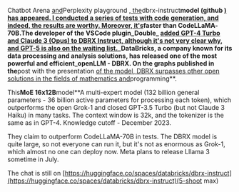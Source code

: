 <!--
date: 2024-04-02T02:39:17
-->

Chatbot Arena [and](https://chat.lmsys.org/?arena)Perplexity playground [, the](https://labs.perplexity.ai/)dbrx-instruct**model (**github [) has appeared. I conducted a series of tests with code generation, and indeed, the results are worthy. Moreover, it's](https://github.com/databricks/dbrx)faster than CodeLLaMA**-70B.**The developer of the VSCode plugin_Double_ [added GPT-4 Turbo and Claude 3 (Opus) to DBRX Instruct, although it's not very clear why, and GPT-5 is also on the waiting list.](https://docs.double.bot/models)_DataBricks, a company known for its data processing and analysis solutions, has released one of the most powerful and efficient_open**LLM - DBRX. On the graphs published in the**post with the presentation [of the model, DBRX surpasses other open solutions in the fields of mathematics and](https://www.databricks.com/blog/introducing-dbrx-new-state-art-open-llm)programming**.

This**MoE 16x12B**model**A multi-expert model (132 billion general parameters - 36 billion active parameters for processing each token), which outperforms the open Grok-1 and closed GPT-3.5 Turbo (but not Claude 3 Haiku) in many tasks. The context window is 32k, and the tokenizer is the same as in GPT-4. Knowledge cutoff - December 2023.

They claim to outperform CodeLLaMA-70B in tests. The DBRX model is quite large, so not everyone can run it, but it's not as enormous as Grok-1, which almost no one can deploy now. Meta plans to release Lllama 3 sometime in July.

The chat is still on [https://huggingface.co/spaces/databricks/dbrx-instruct](https://huggingface.co/spaces/databricks/dbrx-instruct)(5-shoot max)